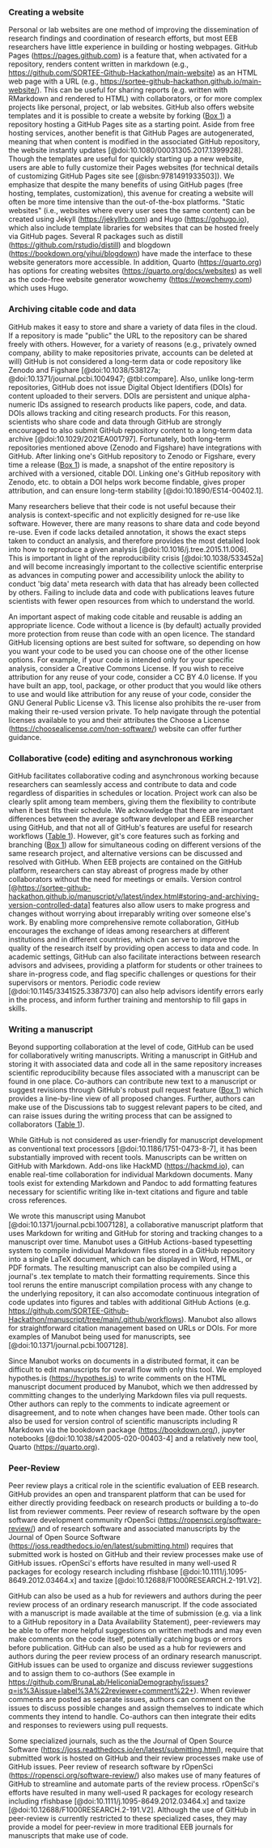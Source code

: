 <!--## GitHub in EcoEvo examples (Part 2)-->

### Creating a website

<!--*Contributors to this section: Rob Crystal-Ornelas, Emma Hudgins*   -->
Personal or lab websites are one method of improving the dissemination of research findings and coordination of research efforts, but most EEB researchers have little experience in building or hosting webpages.
GitHub Pages (<https://pages.github.com>) is a feature that, when activated for a repository, renders content written in markdown (e.g., <https://github.com/SORTEE-Github-Hackathon/main-website>) as an HTML web page with a URL (e.g., <https://sortee-github-hackathon.github.io/main-website/>).
This can be useful for sharing reports (e.g. written with RMarkdown and rendered to HTML) with collaborators, or for more complex projects like personal, project, or lab websites.
GitHub also offers website templates and it is possible to create a website by forking ([Box 1](#definitions)) a repository hosting a GitHub Pages site as a starting point.
Aside from free hosting services, another benefit is that GitHub Pages are autogenerated, meaning that when content is modified in the associated GitHub repository, the website instantly updates [@doi:10.1080/00031305.2017.1399928].
Though the templates are useful for quickly starting up a new website, users are able to fully customize their Pages websites (for technical details of customizing GitHub Pages site see [@isbn:9781491933503]).
We emphasize that despite the many benefits of using GitHub pages (free hosting, templates, customization), this avenue for creating a website will often be more time intensive than the out-of-the-box platforms. "Static websites" (i.e., websites where every user sees the same content) can be created using Jekyll (<https://jekyllrb.com>) and Hugo (<https://gohugo.io>), which also include template libraries for websites that can be hosted freely via GitHub pages. 
Several R packages such as distill (<https://github.com/rstudio/distill>) and blogdown (<https://bookdown.org/yihui/blogdown>) have made the interface to these website generators more accessible. 
In addition, Quarto (<https://quarto.org>) has options for creating websites (<https://quarto.org/docs/websites>) as well as the code-free website generator wowchemy (<https://wowchemy.com>) which uses Hugo. 

### Archiving citable code and data

<!--*Contributors to this section: Rob Crystal-Ornelas, Emma Hudgins, Dylan Gomes*-->

GitHub makes it easy to store and share a variety of data files in the cloud.
If a repository is made "public" the URL to the repository can be shared freely with others.
However, for a variety of reasons (e.g., privately owned company, ability to make repositories private, accounts can be deleted at will) GitHub is not considered a long-term data or code repository like Zenodo and Figshare [@doi:10.1038/538127a; @doi:10.1371/journal.pcbi.1004947; @tbl:compare].
Also, unlike long-term repositories, GitHub does not issue Digital Object Identifiers (DOIs) for content uploaded to their servers.
DOIs are persistent and unique alpha-numeric IDs assigned to research products like papers, code, and data.
DOIs allows tracking and citing research products.
For this reason, scientists who share code and data through GitHub are strongly encouraged to also submit GitHub repository content to a long-term data archive [@doi:10.1029/2021EA001797].
Fortunately, both long-term repositories mentioned above (Zenodo and Figshare) have integrations with GitHub.
After linking one's GitHub repository to Zenodo or Figshare, every time a release ([Box 1](#definitions)) is made, a snapshot of the entire repository is archived with a versioned, citable DOI.
Linking one's GitHub repository with Zenodo, etc. to obtain a DOI helps work become findable, gives proper attribution, and can ensure long-term stability [@doi:10.1890/ES14-00402.1].

Many researchers believe that their code is not useful because their analysis is context-specific and not explicitly designed for re-use like software.
However, there are many reasons to share data and code beyond re-use.
Even if code lacks detailed annotation, it shows the exact steps taken to conduct an analysis, and therefore provides the most detailed look into how to reproduce a given analysis [@doi:10.1016/j.tree.2015.11.006].
This is important in light of the reproducibility crisis [@doi:10.1038/533452a] and will become increasingly important to the collective scientific enterprise as advances in computing power and accessibility unlock the ability to conduct 'big data' meta research with data that has already been collected by others.
Failing to include data and code with publications leaves future scientists with fewer open resources from which to understand the world.

An important aspect of making code citable and reusable is adding an appropriate licence.
Code without a licence is (by default) actually provided more protection from reuse than code with an open licence.
The standard GitHub licensing options are best suited for software, so depending on how you want your code to be used you can choose one of the other license options.
For example, if your code is intended only for your specific analysis, consider a Creative Commons License.
If you wish to receive attribution for any reuse of your code, consider a CC BY 4.0 license.
If you have built an app, tool, package, or other product that you would like others to use and would like attribution for any reuse of your code, consider the GNU General Public License v3.
This license also prohibits the re-user from making their re-used version private.
To help navigate through the potential licenses available to you and their attributes the Choose a License (<https://choosealicense.com/non-software/>) website can offer further guidance.

### Collaborative (code) editing and asynchronous working

<!--*Contributors to this section: Kaitlyn Gaynor, Rob Crystal-Ornelas, Ali, Allison Binley*-->

GitHub facilitates collaborative coding and asynchronous working because researchers can seamlessly access and contribute to data and code regardless of disparities in schedules or location. 
Project work can also be clearly split among team members, giving them the flexibility to contribute when it best fits their schedule. 
We acknowledge that there are important differences between the average software developer and EEB researcher using GitHub, and that not all of GitHub's features are useful for research workflows ([Table 1](#tbl:roles)).
However, git's core features such as forking and branching ([Box 1](#definitions)) allow for simultaneous coding on different versions of the same research project, and alternative versions can be discussed and resolved with GitHub.
When EEB projects are contained on the GitHub platform, researchers can stay abreast of progress made by other collaborators without the need for meetings or emails.
Version control [@https://sortee-github-hackathon.github.io/manuscript/v/latest/index.html#storing-and-archiving-version-controlled-data] features also allow users to make progress and changes without worrying about irreparably writing over someone else's work.
By enabling more comprehensive remote collaboration, GitHub encourages the exchange of ideas among researchers at different institutions and in different countries, which can serve to improve the quality of the research itself by providing open access to data and code.
In academic settings, GitHub can also facilitate interactions between research advisors and advisees, providing a platform for students or other trainees to share in-progress code, and flag specific challenges or questions for their supervisors or mentors.
Periodic code review [@doi:10.1145/3341525.3387370] can also help advisors identify errors early in the process, and inform further training and mentorship to fill gaps in skills.

### Writing a manuscript

<!--*contributors to this section:* Emma J. Hudgins-->

Beyond supporting collaboration at the level of code, GitHub can be used for collaboratively writing manuscripts. 
Writing a manuscript in GitHub and storing it with associated data and code all in the same repository increases scientific reproducibility because files associated with a manuscript can be found in one place.
Co-authors can contribute new text to a manuscript or suggest revisions through GitHub's robust pull request feature ([Box 1](#definitions)) which provides a line-by-line view of all proposed changes.
Further, authors can make use of the Discussions tab to suggest relevant papers to be cited, and can raise issues during the writing process that can be assigned to collaborators ([Table 1](#tbl:roles)).

While GitHub is not considered as user-friendly for manuscript development as conventional text processors [@doi:10.1186/1751-0473-8-7], it has been substantially improved with recent tools.
Manuscripts can be written on GitHub with Markdown.
Add-ons like HackMD (<https://hackmd.io>), can enable real-time collaboration for individual Markdown documents.
Many tools exist for extending Markdown and Pandoc to add formatting features necessary for scientific writing like in-text citations and figure and table cross references.

We wrote this manuscript using Manubot [@doi:10.1371/journal.pcbi.1007128], a collaborative manuscript platform that uses Markdown for writing and GitHub for storing and tracking changes to a manuscript over time.
Manubot uses a GitHub Actions-based typesetting system to compile individual Markdown files stored in a GitHub repository into a single LaTeX document, which can be displayed in Word, HTML, or PDF formats.
The resulting manuscript can also be compiled using a journal's .tex template to match their formatting requirements.
Since this tool reruns the entire manuscript compilation process with any change to the underlying repository, it can also accomodate continuous integration of code updates into figures and tables with additional GitHub Actions (e.g. https://github.com/SORTEE-Github-Hackathon/manuscript/tree/main/.github/workflows).
Manubot also allows for straightforward citation management based on URLs or DOIs. 
For more examples of Manubot being used for manuscripts, see [@doi:10.1371/journal.pcbi.1007128].

Since Manubot works on documents in a distributed format, it can be difficult to edit manuscripts for overall flow with only this tool.
We employed hypothes.is (<https://hypothes.is>) to write comments on the HTML manuscript document produced by Manubot, which we then addressed by committing changes to the underlying Markdown files via pull requests.
Other authors can reply to the comments to indicate agreement or disagreement, and to note when changes have been made.
Other tools can also be used for version control of scientific manuscripts including R Markdown via the bookdown package (<https://bookdown.org/>), jupyter notebooks [@doi:10.1038/s42005-020-00403-4] and a relatively new tool, Quarto (<https://quarto.org>).

### Peer-Review

<!--*contributors to this section:* Eric R. Scott-->
Peer review plays a critical role in the scientific evaluation of EEB research.
GitHub provides an open and transparent platform that can be used for either directly providing feedback on research products or building a to-do list from reviewer comments.
Peer review of research software by the open software development community rOpenSci (https://ropensci.org/software-review/) and of research software and associated manuscripts by the Journal of Open Source Software (https://joss.readthedocs.io/en/latest/submitting.html) requires that submitted work is hosted on GitHub and their review processes make use of GitHub issues.
rOpenSci's efforts have resulted in many well-used R packages for ecology research including rfishbase [@doi:10.1111/j.1095-8649.2012.03464.x] and taxize [@doi:10.12688/F1000RESEARCH.2-191.V2].  

GitHub can also be used as a hub for reviewers and authors during the peer review process of an ordinary research manuscript.
If the code associated with a manuscript is made available at the time of submission (e.g. via a link to a GitHub repository in a Data Availability Statement), peer-reviewers may be able to offer more helpful suggestions on written methods and may even make comments on the code itself, potentially catching bugs or errors before publication.
GitHub can also be used as a hub for reviewers and authors during the peer review process of an ordinary research manuscript.
GitHub issues can be used to organize and discuss reviewer suggestions and to assign them to co-authors (See example in <https://github.com/BrunaLab/HeliconiaDemography/issues?q=is%3Aissue+label%3A%22reviewer+comment%22+>).
When reviewer comments are posted as separate issues, authors can comment on the issues to discuss possible changes and assign themselves to indicate which comments they intend to handle.
Co-authors can then integrate their edits and responses to reviewers using pull requests.

Some specialized journals, such as the the Journal of Open Source Software (<https://joss.readthedocs.io/en/latest/submitting.html>), require that submitted work is hosted on GitHub and their review processes make use of GitHub issues.
Peer review of research software by rOpenSci (<https://ropensci.org/software-review/>) also makes use of many features of GitHub to streamline and automate parts of the review process.
rOpenSci's efforts have resulted in many well-used R packages for ecology research including rfishbase [@doi:10.1111/j.1095-8649.2012.03464.x] and taxize [@doi:10.12688/F1000RESEARCH.2-191.V2].
Although the use of GitHub in peer-review is currently restricted to these specialized cases, they may provide a model for peer-review in more traditional EEB journals for manuscripts that make use of code.
